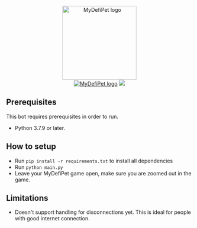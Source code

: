 <p align="center">
    <a href="https://mydefipet.com/"><img src="https://play.mydefipet.com/assets/logos/logo.png" width="200" alt="MyDefiPet logo"/></a><br>
    <a href="https://www.python.org/downloads/release/python-379/"><img src="https://img.shields.io/badge/python-3.7-00a0dc?label=python&style=flat&logo=python" alt="MyDefiPet logo"/></a>
    <a href="https://keirloire.com"><img src="https://img.shields.io/website?label=KeirLoire.com&style=flat&url=https%3A%2F%2FKeirLoire.com" /></a>
</p>

## Prerequisites
This bot requires prerequisites in order to run.

- Python 3.7.9 or later.

## How to setup
- Run `pip install -r requirements.txt` to install all dependencies
- Run `python main.py`
- Leave your MyDefiPet game open, make sure you are zoomed out in the game.


## Limitations

- Doesn't support handling for disconnections yet. This is ideal for people with good internet connection.